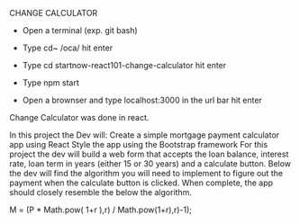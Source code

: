 CHANGE CALCULATOR

- Open a terminal (exp. git bash)

- Type cd~ /oca/ hit enter

- Type cd startnow-react101-change-calculator hit enter

- Type npm start 

- Open a brownser and  type localhost:3000 in the url bar  hit enter


Change Calculator was done in react.

In this project the Dev will:
Create a simple mortgage payment calculator app using React
Style the app using the Bootstrap framework
For this project the dev will build a web form that accepts the loan balance, interest rate, loan term in years (either 15 or 30 years) and a calculate button. Below the dev will find the algorithm you will need to implement to figure out the payment when the calculate button is clicked. When complete, the app should closely resemble the below the algorithm.

M = (P * Math.pow( 1+r ),r) / Math.pow(1+r),r)-1);

